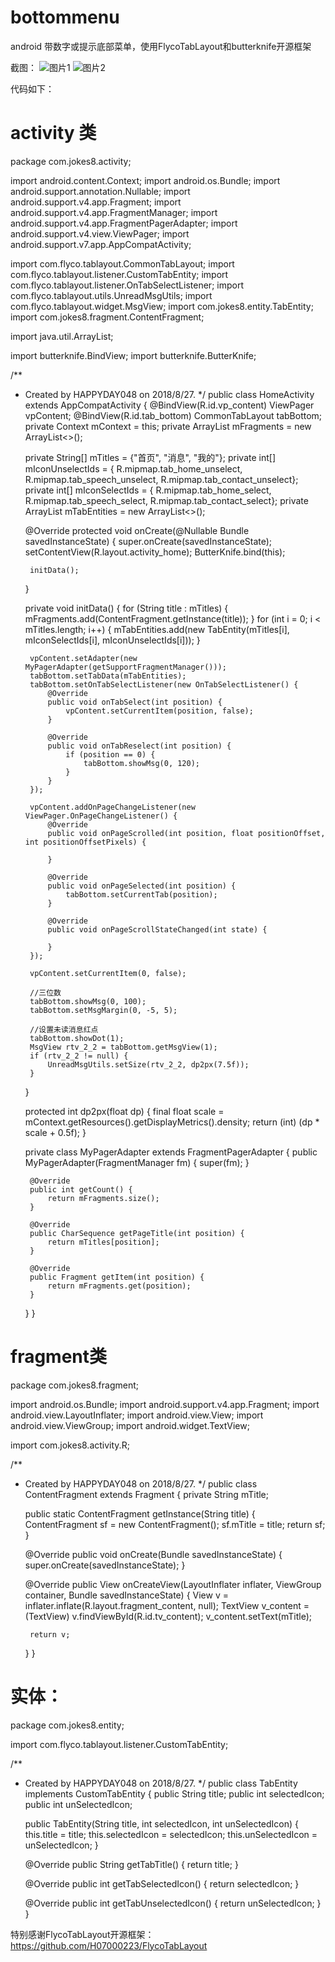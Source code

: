 # bottommenu
android 带数字或提示底部菜单，使用FlycoTabLayout和butterknife开源框架

截图：
![图片1](https://github.com/HAPPYDAY048/androidBottomMenu/blob/master/%E5%BE%AE%E4%BF%A1%E5%9B%BE%E7%89%87_20180828170309.png)
![图片2](https://github.com/HAPPYDAY048/androidBottomMenu/blob/master/%E5%BE%AE%E4%BF%A1%E5%9B%BE%E7%89%87_20180828170252.png)

代码如下：
# activity 类

package com.jokes8.activity;

import android.content.Context;
import android.os.Bundle;
import android.support.annotation.Nullable;
import android.support.v4.app.Fragment;
import android.support.v4.app.FragmentManager;
import android.support.v4.app.FragmentPagerAdapter;
import android.support.v4.view.ViewPager;
import android.support.v7.app.AppCompatActivity;

import com.flyco.tablayout.CommonTabLayout;
import com.flyco.tablayout.listener.CustomTabEntity;
import com.flyco.tablayout.listener.OnTabSelectListener;
import com.flyco.tablayout.utils.UnreadMsgUtils;
import com.flyco.tablayout.widget.MsgView;
import com.jokes8.entity.TabEntity;
import com.jokes8.fragment.ContentFragment;

import java.util.ArrayList;

import butterknife.BindView;
import butterknife.ButterKnife;

/**
 * Created by HAPPYDAY048 on 2018/8/27.
 */
public class HomeActivity extends AppCompatActivity {
    @BindView(R.id.vp_content)
    ViewPager vpContent;
    @BindView(R.id.tab_bottom)
    CommonTabLayout tabBottom;
    private Context mContext = this;
    private ArrayList<Fragment> mFragments = new ArrayList<>();

    private String[] mTitles = {"首页", "消息", "我的"};
    private int[] mIconUnselectIds = {
            R.mipmap.tab_home_unselect, R.mipmap.tab_speech_unselect,
            R.mipmap.tab_contact_unselect};
    private int[] mIconSelectIds = {
            R.mipmap.tab_home_select, R.mipmap.tab_speech_select,
            R.mipmap.tab_contact_select};
    private ArrayList<CustomTabEntity> mTabEntities = new ArrayList<>();


    @Override
    protected void onCreate(@Nullable Bundle savedInstanceState) {
        super.onCreate(savedInstanceState);
        setContentView(R.layout.activity_home);
        ButterKnife.bind(this);

        initData();
    }

    private void initData() {
        for (String title : mTitles) {
            mFragments.add(ContentFragment.getInstance(title));
        }
        for (int i = 0; i < mTitles.length; i++) {
            mTabEntities.add(new TabEntity(mTitles[i], mIconSelectIds[i], mIconUnselectIds[i]));
        }

        vpContent.setAdapter(new MyPagerAdapter(getSupportFragmentManager()));
        tabBottom.setTabData(mTabEntities);
        tabBottom.setOnTabSelectListener(new OnTabSelectListener() {
            @Override
            public void onTabSelect(int position) {
                vpContent.setCurrentItem(position, false);
            }

            @Override
            public void onTabReselect(int position) {
                if (position == 0) {
                    tabBottom.showMsg(0, 120);
                }
            }
        });

        vpContent.addOnPageChangeListener(new ViewPager.OnPageChangeListener() {
            @Override
            public void onPageScrolled(int position, float positionOffset, int positionOffsetPixels) {

            }

            @Override
            public void onPageSelected(int position) {
                tabBottom.setCurrentTab(position);
            }

            @Override
            public void onPageScrollStateChanged(int state) {

            }
        });

        vpContent.setCurrentItem(0, false);

        //三位数
        tabBottom.showMsg(0, 100);
        tabBottom.setMsgMargin(0, -5, 5);

        //设置未读消息红点
        tabBottom.showDot(1);
        MsgView rtv_2_2 = tabBottom.getMsgView(1);
        if (rtv_2_2 != null) {
            UnreadMsgUtils.setSize(rtv_2_2, dp2px(7.5f));
        }
    }


    protected int dp2px(float dp) {
        final float scale = mContext.getResources().getDisplayMetrics().density;
        return (int) (dp * scale + 0.5f);
    }

    private class MyPagerAdapter extends FragmentPagerAdapter {
        public MyPagerAdapter(FragmentManager fm) {
            super(fm);
        }

        @Override
        public int getCount() {
            return mFragments.size();
        }

        @Override
        public CharSequence getPageTitle(int position) {
            return mTitles[position];
        }

        @Override
        public Fragment getItem(int position) {
            return mFragments.get(position);
        }
    }
}

# fragment类
package com.jokes8.fragment;

import android.os.Bundle;
import android.support.v4.app.Fragment;
import android.view.LayoutInflater;
import android.view.View;
import android.view.ViewGroup;
import android.widget.TextView;

import com.jokes8.activity.R;


/**
 * Created by HAPPYDAY048 on 2018/8/27.
 */
public class ContentFragment extends Fragment {
    private String mTitle;

    public static ContentFragment getInstance(String title) {
        ContentFragment sf = new ContentFragment();
        sf.mTitle = title;
        return sf;
    }

    @Override
    public void onCreate(Bundle savedInstanceState) {
        super.onCreate(savedInstanceState);
    }

    @Override
    public View onCreateView(LayoutInflater inflater, ViewGroup container, Bundle savedInstanceState) {
        View v = inflater.inflate(R.layout.fragment_content, null);
        TextView v_content = (TextView) v.findViewById(R.id.tv_content);
        v_content.setText(mTitle);

        return v;
    }
}

# 实体：
package com.jokes8.entity;

import com.flyco.tablayout.listener.CustomTabEntity;

/**
 * Created by HAPPYDAY048 on 2018/8/27.
 */
public class TabEntity implements CustomTabEntity {
    public String title;
    public int selectedIcon;
    public int unSelectedIcon;

    public TabEntity(String title, int selectedIcon, int unSelectedIcon) {
        this.title = title;
        this.selectedIcon = selectedIcon;
        this.unSelectedIcon = unSelectedIcon;
    }

    @Override
    public String getTabTitle() {
        return title;
    }

    @Override
    public int getTabSelectedIcon() {
        return selectedIcon;
    }

    @Override
    public int getTabUnselectedIcon() {
        return unSelectedIcon;
    }
}


特别感谢FlycoTabLayout开源框架：https://github.com/H07000223/FlycoTabLayout
